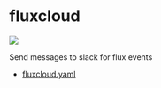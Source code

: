 # fluxcloud

![](https://i.imgur.com/yixxNm9.png)

Send messages to slack for flux events

* [fluxcloud.yaml](fluxcloud/fluxcloud.yaml)
